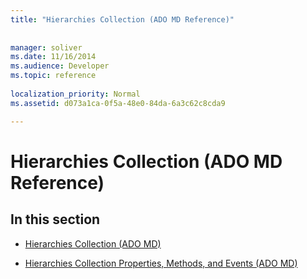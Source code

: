 ```yaml
---
title: "Hierarchies Collection (ADO MD Reference)"
 
 
manager: soliver
ms.date: 11/16/2014
ms.audience: Developer
ms.topic: reference
  
localization_priority: Normal
ms.assetid: d073a1ca-0f5a-48e0-84da-6a3c62c8cda9

---
```


# Hierarchies Collection (ADO MD Reference)

## In this section

- [Hierarchies Collection (ADO MD)](hierarchies-collection-ado-md.md)
    
- [Hierarchies Collection Properties, Methods, and Events (ADO MD)](hierarchies-collection-properties-methods-and-events-ado-md.md)
    

